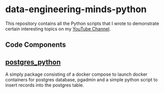 # data-engineering-minds-python

This repository contains all the Python scripts that I wrote to demonstrate certain interesting topics on my [YouTube Channel](https://www.youtube.com/c/dataengineeringminds).

## Code Components
## [postgres_python](https://github.com/vinclv/data-engineering-minds-python/tree/main/postgres_python)
A simply package consisting of a docker compose to launch docker containers for postgres database, pgadmin and a simple python script to insert records into the postgres table.
